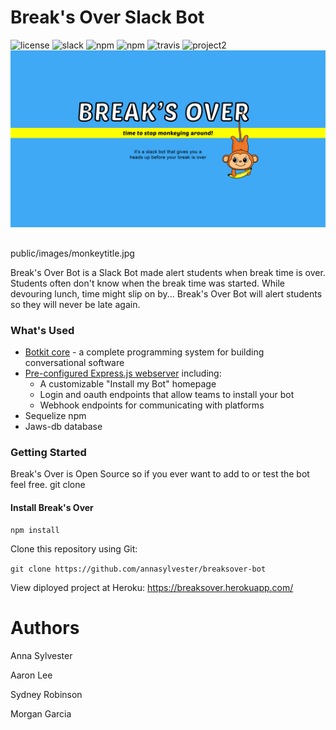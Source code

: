 # Break's Over Slack Bot 
![license](https://img.shields.io/badge/node-botkit-green.svg)
![slack](https://img.shields.io/badge/slack-botkit-lightgrey.svg)
![npm](https://img.shields.io/badge/npm-6.4.1%20-brightgreen.svg)
![npm](https://img.shields.io/badge/npm-sequelize-orange.svg)
![travis](https://img.shields.io/badge/travis-passed-green.svg)
![project2](https://img.shields.io/badge/project2-Break'sOver-brightgreen.svg)
![monkey title](public/images/monkeytitle.jpg)
## 
public/images/monkeytitle.jpg

Break's Over Bot is a Slack Bot made alert students when break time is over.  Students often don't know when the break time was started.  While devouring lunch, time might slip on by...  Break's Over Bot will alert students so they will never be late again.

### What's Used
* [Botkit core](https://botkit.ai/docs/core.html) - a complete programming system for building conversational software
* [Pre-configured Express.js webserver](https://expressjs.com/) including:
   * A customizable "Install my Bot" homepage
   * Login and oauth endpoints that allow teams to install your bot
   * Webhook endpoints for communicating with platforms
* Sequelize npm
* Jaws-db database


### Getting Started

Break's Over is Open Source so if you ever want to add to or test the bot feel free.
git clone 

#### Install Break's Over
```
npm install
```

Clone this repository using Git:

`git clone https://github.com/annasylvester/breaksover-bot`

View diployed project at Heroku:
https://breaksover.herokuapp.com/

# Authors
Anna Sylvester

Aaron Lee

Sydney Robinson

Morgan Garcia

